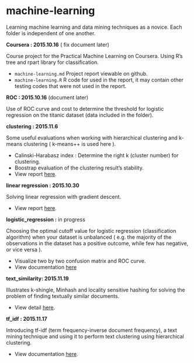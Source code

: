 # machine-learning

Learning machine learning and data mining techniques as a novice. Each folder is independent of one another.

**Coursera : 2015.10.16** ( fix document later)

Course project for the Practical Machine Learning on Coursera. Using R’s tree and rpart library for classification.

- `machine-learning.md` Project report viewable on github.
- `machine-learning.R` R code for used in the report, it may contain other testing codes that were not used in the report.

**ROC : 2015.10.16** (document later)

Use of ROC curve and cost to determine the threshold for logistic regression on the titanic dataset (data included in the folder).

**clustering : 2015.11.6**

Some useful evaluations when working with hierarchical clustering and k-means clustering ( k-means++ is used here ).

- Calinski-Harabasz index : Determine the right k (cluster number) for clustering.
- Boostrap evaluation of the clustering result’s stability.
- View report [here](http://ethen8181.github.io/machine-learning/clustering/clustering.html).

**linear regression : 2015.10.30**

Solving linear regression with gradient descent. 

- View report [here](http://ethen8181.github.io/machine-learning/linear%20regression/linear_regession_1.html).

**logistic_regression :** in progress

Choosing the optimal cutoff value for logistic regression (classification algorithm) when your dataset is unbalanced ( e.g. the majority of the observations in the dataset has a positive outcome, while few has negative, or vice versa ).

- Visualize two by two confusion matrix and ROC curve.
- View documentation [here](http://ethen8181.github.io/machine-learning/logistic_regression/logistic_regression.html)

**text_similarity: 2015.11.19** 

Illustrates k-shingle, Minhash and locality sensitive hashing for solving the problem of finding textually similar documents. 

- View detail [here](http://ethen8181.github.io/machine-learning/text_similarity/text_similarity.html).

**tf_idf : 2015.11.17** 

Introducing tf-idf (term frequency-inverse document frequency), a text mining technique and using it to perform text clustering using hierarchical clustering.
 
- View documentation [here](http://ethen8181.github.io/machine-learning/tf_idf/tf_idf.html).

